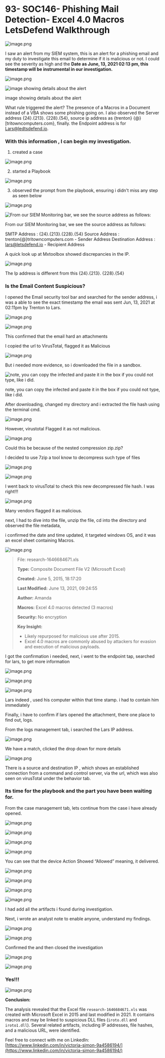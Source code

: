 # 93- SOC146- Phishing Mail Detection- Excel 4.0 Macros  LetsDefend Walkthrough

![image.png](image.png)

I saw an alert from my SIEM  system, this is an alert for a phishing email and my duty to investigate this email to determine if it is malicious or not. I   could see the severity as high and the **Date as June, 13, 2021 02:13 pm, this timestamp will be instrumental in our investigation.**

![image.png](image%201.png)

![image showing details about the alert](image%202.png)

image showing details about the alert

What rule triggered the alert?  The  presence of a Macros in a Document instead of a VBA  shows  some phishing going on. I also observed the  Server  address  {24}.{213}. {228}.{54}, source ip address as {trenton} {@} [tritowncomputers.com}, finally.  the Endpoint  address is for Lars@ledtsdefend.io.

### With this information ,  I  can begin my  investigation.

1. created a case

![image.png](image%203.png)

2. started a Playbook

![image.png](image%204.png)

3. observed the prompt from the playbook, ensuring i  didn't miss any step as seen below

![image.png](image%205.png)

![From our SIEM Monitoring bar, we see the source address as  follows:](image%202.png)

From our SIEM Monitoring bar, we see the source address as  follows:

SMTP Address :  {24}.{213}.{228}.{54} 
Source Address : trenton{@}tritowncomputers.com   - Sender Address
Destination Address : [lars@letsdefend.io](mailto:lars@letsdefend.io)       - Recipient Address

A quick look up at Mxtoolbox showed discrepancies in the IP. 

 

![image.png](image%206.png)

The Ip address is different from this  {24}.{213}. {228}.{54}

### Is the Email Content Suspicious?

I opened the Email security tool bar and searched for the sender address, i was a able to see the exact timestamp the email was sent Jun, 13, 2021 at 02:11pm by Trenton to Lars.

![image.png](image%207.png)

![image.png](image%208.png)

This confirmed that the email hard an attachments

I copied the url to VirusTotal,  flagged it as Malicious

![image.png](image%209.png)

But i needed more evidence, so i downloaded the file in a sandbox.

![note, you can copy the infected and paste it in the box if you could not type, like i did.](image%2010.png)

note, you can copy the infected and paste it in the box if you could not type, like i did.

After downloading, changed my directory and  i extracted the file hash using the terminal cmd.

![image.png](image%2011.png)

However, virustotal Flagged it as not malicious. 

![image.png](image%2012.png)

Could this be because of the nested compression zip.zip?

I decided to use 7zip a tool know to decompress such type of files

![image.png](image%2013.png)

![image.png](image%2014.png)

I went back to virusTotal to  check this new decompressed file hash. I was right!!!

![image.png](image%2015.png)

Many vendors flagged it as malicious.

next, I had to dive into the file,  unzip the file, cd into the directory and observed the file metadata,

i confirmed the date and time  updated, it targeted  windows OS, and it was an excel sheet containing Macros.

![image.png](image%2016.png)

> File: research-1646684671.xls
> 
> 
> **Type:** Composite Document File V2 (Microsoft Excel)
> 
> **Created:** June 5, 2015, 18:17:20
> 
> **Last Modified:** June 13, 2021, 09:24:55
> 
> **Author:** Amanda
> 
> **Macros:** Excel 4.0 macros detected (3 macros)
> 
> **Security:** No encryption
> 
> **Key Insight:**
> 
> - Likely repurposed for malicious use after 2015.
> - Excel 4.0 macros are commonly abused by attackers for evasion and execution of malicious payloads.

I got the confirmation i needed, next, i went to the endpoint tap, searched for lars, to get more information

![image.png](image%2017.png)

![image.png](image%2018.png)

![image.png](image%2019.png)

Lars indeed , used his computer within that time stamp. i had to contain him immediately

Finally, i have to confirm if lars opened the attachment,  there one place to find out, logs.

From the logs management tab,  i searched the Lars IP address.

![image.png](image%2020.png)

We have a match, clicked the drop down for more details

![image.png](image%2021.png)

There is a source  and destination IP  , which shows an established connection from a command and control server, via the url, which was also seen on virusTotal under the behavior tab.

### Its time for the playbook and the part you have been waiting for.

From the case management tab, lets continue from the case  i have already opened.

![image.png](image%2022.png)

![image.png](image%2023.png)

![image.png](image%2024.png)

![image.png](image%2025.png)

You can see that the device Action Showed  “Allowed” meaning, it delivered.

![image.png](image%2026.png)

![image.png](image%2027.png)

![image.png](image%2028.png)

![image.png](image%2029.png)

I had add all the artifacts i found during investigation.

Next, i wrote an analyst note to enable anyone, understand my findings.

![image.png](image%2030.png)

![image.png](image%2031.png)

Confirmed the  and then closed the investigation

![image.png](image%2032.png)

![image.png](image%2033.png)

### Yes!!!

![image.png](image%2034.png)

**Conclusion:**

The analysis revealed that the Excel file `research-1646684671.xls` was created with Microsoft Excel in 2015 and last modified in 2021. It contains macros and may be linked to suspicious DLL files (`iroto.dll` and `iroto1.dll`). Several related artifacts, including IP addresses, file hashes, and a malicious URL, were identified.

Feel free to connect with me on LinkedIn: [https://www.linkedin.com/in/victoria-simon-9a4586194/](https://www.linkedin.com/in/victoria-simon-9a4586194/)

